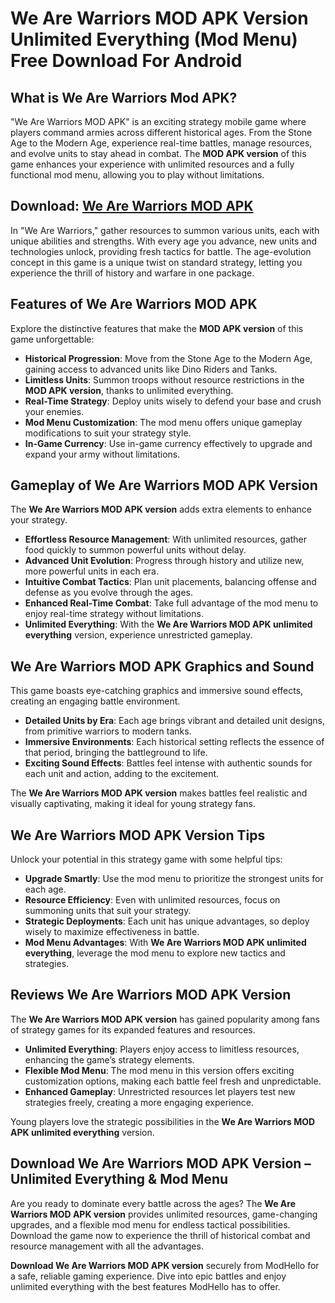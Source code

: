 # We Are Warriors MOD APK Version Unlimited Everything (Mod Menu) Free Download For Android

## What is We Are Warriors Mod APK?

"We Are Warriors MOD APK" is an exciting strategy mobile game where players command armies across different historical ages. From the Stone Age to the Modern Age, experience real-time battles, manage resources, and evolve units to stay ahead in combat. The **MOD APK version** of this game enhances your experience with unlimited resources and a fully functional mod menu, allowing you to play without limitations.

## Download: [We Are Warriors MOD APK](https://modhello.com/we-are-warriors/)

In "We Are Warriors," gather resources to summon various units, each with unique abilities and strengths. With every age you advance, new units and technologies unlock, providing fresh tactics for battle. The age-evolution concept in this game is a unique twist on standard strategy, letting you experience the thrill of history and warfare in one package.

## Features of We Are Warriors MOD APK

Explore the distinctive features that make the **MOD APK version** of this game unforgettable:

- **Historical Progression**: Move from the Stone Age to the Modern Age, gaining access to advanced units like Dino Riders and Tanks.
- **Limitless Units**: Summon troops without resource restrictions in the **MOD APK version**, thanks to unlimited everything.
- **Real-Time Strategy**: Deploy units wisely to defend your base and crush your enemies.
- **Mod Menu Customization**: The mod menu offers unique gameplay modifications to suit your strategy style.
- **In-Game Currency**: Use in-game currency effectively to upgrade and expand your army without limitations.

## Gameplay of We Are Warriors MOD APK Version

The **We Are Warriors MOD APK version** adds extra elements to enhance your strategy.

- **Effortless Resource Management**: With unlimited resources, gather food quickly to summon powerful units without delay.
- **Advanced Unit Evolution**: Progress through history and utilize new, more powerful units in each era.
- **Intuitive Combat Tactics**: Plan unit placements, balancing offense and defense as you evolve through the ages.
- **Enhanced Real-Time Combat**: Take full advantage of the mod menu to enjoy real-time strategy without limitations.
- **Unlimited Everything**: With the **We Are Warriors MOD APK unlimited everything** version, experience unrestricted gameplay.

## We Are Warriors MOD APK Graphics and Sound

This game boasts eye-catching graphics and immersive sound effects, creating an engaging battle environment.

- **Detailed Units by Era**: Each age brings vibrant and detailed unit designs, from primitive warriors to modern tanks.
- **Immersive Environments**: Each historical setting reflects the essence of that period, bringing the battleground to life.
- **Exciting Sound Effects**: Battles feel intense with authentic sounds for each unit and action, adding to the excitement.
  
The **We Are Warriors MOD APK version** makes battles feel realistic and visually captivating, making it ideal for young strategy fans.

## We Are Warriors MOD APK Version Tips

Unlock your potential in this strategy game with some helpful tips:

- **Upgrade Smartly**: Use the mod menu to prioritize the strongest units for each age.
- **Resource Efficiency**: Even with unlimited resources, focus on summoning units that suit your strategy.
- **Strategic Deployments**: Each unit has unique advantages, so deploy wisely to maximize effectiveness in battle.
- **Mod Menu Advantages**: With **We Are Warriors MOD APK unlimited everything**, leverage the mod menu to explore new tactics and strategies.

## Reviews We Are Warriors MOD APK Version

The **We Are Warriors MOD APK version** has gained popularity among fans of strategy games for its expanded features and resources.

- **Unlimited Everything**: Players enjoy access to limitless resources, enhancing the game’s strategy elements.
- **Flexible Mod Menu**: The mod menu in this version offers exciting customization options, making each battle feel fresh and unpredictable.
- **Enhanced Gameplay**: Unrestricted resources let players test new strategies freely, creating a more engaging experience.
  
Young players love the strategic possibilities in the **We Are Warriors MOD APK unlimited everything** version.

## Download We Are Warriors MOD APK Version – Unlimited Everything & Mod Menu

Are you ready to dominate every battle across the ages? The **We Are Warriors MOD APK version** provides unlimited resources, game-changing upgrades, and a flexible mod menu for endless tactical possibilities. Download the game now to experience the thrill of historical combat and resource management with all the advantages.

**Download We Are Warriors MOD APK version** securely from ModHello for a safe, reliable gaming experience. Dive into epic battles and enjoy unlimited everything with the best features ModHello has to offer.
